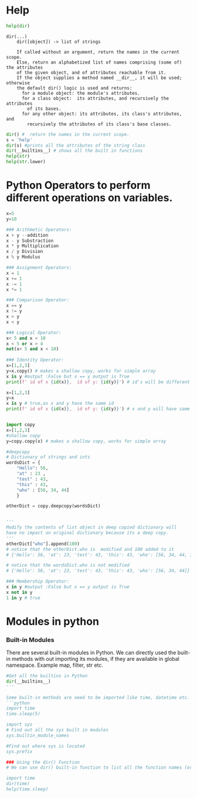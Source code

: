 
# Help
```python
help(dir)
```

```
dir(...)
    dir([object]) -> list of strings

    If called without an argument, return the names in the current scope.
    Else, return an alphabetized list of names comprising (some of) the attributes
    of the given object, and of attributes reachable from it.
    If the object supplies a method named __dir__, it will be used; otherwise
    the default dir() logic is used and returns:
      for a module object: the module's attributes.
      for a class object:  its attributes, and recursively the attributes
        of its bases.
      for any other object: its attributes, its class's attributes, and
        recursively the attributes of its class's base classes.
```

```python
dir() #  return the names in the current scope.
s = 'help'
dir(s) #prints all the attributes of the string class
dir(__builtins__) # shows all the built in functions
help(str)
help(str.lower)  
```  

# Python Operators to perform different operations on variables.
```python
x=5
y=10

### Arithmetic Operators:
x + y --addition
x - y Substraction
x * y Multiplication
x / y Division
x % y Modulus

### Assignment Operators:
x = 1
x += 1
x -= 1
x *= 1

### Comparison Operator:
x == y
x != y
x > y
x < y

### Logical Operator:
x< 5 and x < 10
x < 5 or x > 4
not(x< 5 and x < 10)
 
### Identity Operator:
x=[1,2,3]
y=x.copy() # makes a shallow copy, works for simple array
x is y #output :False but x == y output is True
print(f' id of x {id(x)},  id of y: {id(y)}') # id's will be different

x=[1,2,3]
y=x
x is y # true,as x and y have the same id
print(f' id of x {id(x)},  id of y: {id(y)}') # x and y will have same id's


import copy
x=[1,2,3]
#shallow copy
y=copy.copy(x) # makes a shallow copy, works for simple array

#deepcopy
# Dictionary of strings and ints
wordsDict = {
    "Hello": 56,
    "at" : 23 ,
    "test" : 43,
    "this" : 43,
    "who" : [56, 34, 44]
    }

otherDict = copy.deepcopy(wordsDict)


'''
Modify the contents of list object in deep copied dictionary will 
have no impact on original dictionary because its a deep copy.
'''
otherDict["who"].append(100) 
# notice that the otherDict.who is  modified and 100 added to it
# {'Hello': 56, 'at': 23, 'test': 43, 'this': 43, 'who': [56, 34, 44, 100]}

# notice that the wordsDict.who is not modified
# {'Hello': 56, 'at': 23, 'test': 43, 'this': 43, 'who': [56, 34, 44]}

### Membership Operator:
x in y #output :False but x == y output is True
x not in y
1 in y # true
```

# Modules in python

### Built-in Modules
There are several built-in modules in Python. We can directly used the built-in methods with out importing its modules,
if they are available in global namespace. Example map, filter, str etc.

```python
#Get all the builtins in Python
dir(__builtins__)
'''

Some built-in methods are need to be imported like time, datetime etc.
```python
import time
time.sleep(5)

import sys
# Find out all the sys built in modules
sys.builtin_module_names

#Find out where sys is located
sys.prefix

### Using the dir() Function
# We can use dir() built-in function to list all the function names (or variable names) in a module. 

import time
dir(time)
help(time.sleep)
```

